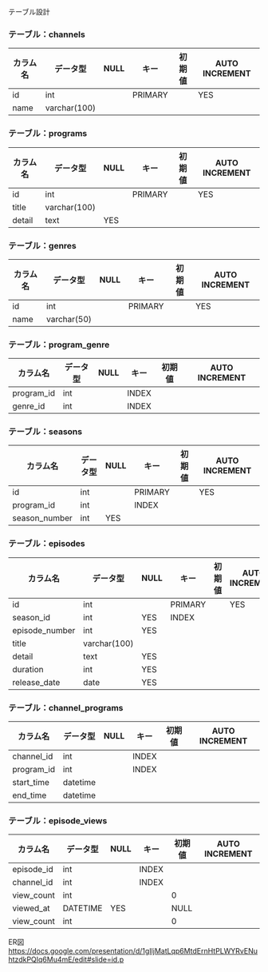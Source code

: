 テーブル設計
### **テーブル：channels**

| カラム名 | データ型 | NULL | キー | 初期値 | AUTO INCREMENT |
| --- | --- | --- | --- | --- | --- |
| id | int |  | PRIMARY |  | YES |
| name | varchar(100) |  |  |  |  |

### **テーブル：programs**

| カラム名 | データ型 | NULL | キー | 初期値 | AUTO INCREMENT |
| --- | --- | --- | --- | --- | --- |
| id | int |  | PRIMARY |  | YES |
| title | varchar(100) |  |  |  |  |
| detail | text | YES |  |  |  |

### **テーブル：genres**

| カラム名 | データ型 | NULL | キー | 初期値 | AUTO INCREMENT |
| --- | --- | --- | --- | --- | --- |
| id | int |  | PRIMARY |  | YES |
| name | varchar(50) |  |  |  |  |

### **テーブル：program_genre**

| カラム名 | データ型 | NULL | キー | 初期値 | AUTO INCREMENT |
| --- | --- | --- | --- | --- | --- |
| program_id | int |  | INDEX |  |  |
| genre_id | int |  | INDEX |  |  |

### **テーブル：seasons**

| カラム名 | データ型 | NULL | キー | 初期値 | AUTO INCREMENT |
| --- | --- | --- | --- | --- | --- |
| id | int |  | PRIMARY |  | YES |
| program_id | int |  | INDEX |  |  |
| season_number | int | YES |  |  |  |

### **テーブル：episodes**

| カラム名 | データ型 | NULL | キー | 初期値 | AUTO INCREMENT |
| --- | --- | --- | --- | --- | --- |
| id | int |  | PRIMARY |  | YES |
| season_id | int | YES | INDEX |  |  |
| episode_number | int | YES |  |  |  |
| title | varchar(100) |  |  |  |  |
| detail | text | YES |  |  |  |
| duration | int | YES |  |  |  |
| release_date | date | YES |  |  |  |

### **テーブル：channel_programs**

| カラム名 | データ型 | NULL | キー | 初期値 | AUTO INCREMENT |
| --- | --- | --- | --- | --- | --- |
| channel_id | int |  | INDEX |  |  |
| program_id | int |  | INDEX |  |  |
| start_time | datetime |  |  |  |  |
| end_time | datetime |  |  |  |  |

### **テーブル：episode_views**

| カラム名 | データ型 | NULL | キー | 初期値 | AUTO INCREMENT |
| --- | --- | --- | --- | --- | --- |
| episode_id | int |  | INDEX |  |  |
| channel_id | int |  | INDEX |  |  |
| view_count | int |  |  | 0 |  |
| viewed_at | DATETIME | YES |  | NULL |  |
| view_count | int |  |  | 0 |  |


ER図
https://docs.google.com/presentation/d/1gIljMatLqp6MtdErnHtPLWYRvENuhtzdkPQIq6Mu4mE/edit#slide=id.p
